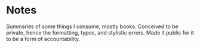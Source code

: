 # Notes
Summaries of some things I consume, mostly books.
Conceived to be private, hence the formatting, typos, and stylistic errors.
Made it public for it to be a form of accountability.
